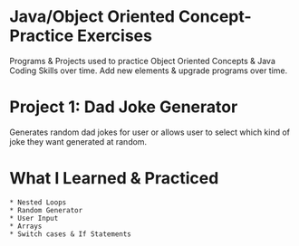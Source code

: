 # Java/Object Oriented Concept-Practice Exercises
Programs & Projects used to practice Object Oriented Concepts & Java Coding Skills over time. Add new elements & upgrade programs over time.

  # Project 1: Dad Joke Generator
  Generates random dad jokes for user or allows user to select which kind of joke they want generated at random.

   # What I Learned & Practiced      
    * Nested Loops   
    * Random Generator    
    * User Input     
    * Arrays   
    * Switch cases & If Statements       
           
 
  
  
 
   
   
  
